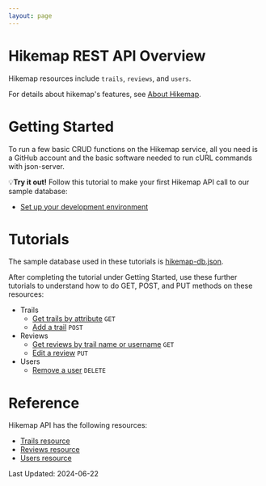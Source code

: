 ```yaml
---
layout: page
---
```


# Hikemap REST API Overview
 Hikemap resources include `trails`, `reviews`, and `users`.
 
 For details about hikemap's features, see [About Hikemap](about.html).

# Getting Started
To run a few basic CRUD functions on the Hikemap service, all you need is a GitHub account and the basic software needed to run cURL commands with json-server.

💡**Try it out!** Follow this tutorial to make your first Hikemap API call to our sample database:
* [Set up your development environment](tutorial-getting-started.html)

# Tutorials
The sample database used in these tutorials is [hikemap-db.json](https://github.com/soyoahn/hikemap/blob/main/json-db/hikemap-db.json).

After completing the tutorial under Getting Started, use these further tutorials to understand how to do GET, POST, and PUT methods on these resources:
* Trails
    * [Get trails by attribute](tutorial-get-trails-by-attribute.html) `GET`
    * [Add a trail](tutorial-new-trail.html) `POST`
* Reviews
    * [Get reviews by trail name or username](tutorial-get-reviews.html) `GET`
    * [Edit a review](tutorial-update-review.html) `PUT`
* Users
    * [Remove a user](tutorial-delete-user.html) `DELETE`

# Reference
Hikemap API has the following resources: 
* [Trails resource](trails.html)
* [Reviews resource](reviews.html)
* [Users resource](users.html)

Last Updated: 2024-06-22